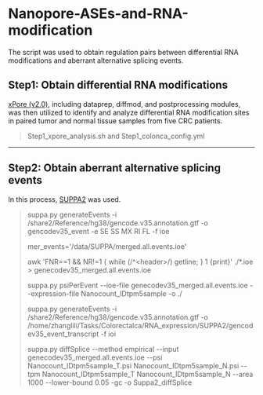 # Nanopore-ASEs-and-RNA-modification
The script was used to obtain regulation pairs between differential RNA modifications and aberrant alternative splicing events.
## Step1: Obtain differential RNA modifications

[xPore (v2.0)](https://github.com/GoekeLab/xpore), including dataprep, diffmod, and postprocessing modules, was then utilized to identify and analyze differential RNA modification sites in paired tumor and normal tissue samples from five CRC patients.
> Step1_xpore_analysis.sh and Step1_colonca_config.yml
**************************************************************************************
## Step2: Obtain aberrant alternative splicing events
In this process, [SUPPA2](https://github.com/comprna/SUPPA) was used.

> suppa.py generateEvents -i /share2/Reference/hg38/gencode.v35.annotation.gtf -o gencodev35_event  -e SE SS MX RI FL -f ioe  
>
> mer_events='/data/SUPPA/merged.all.events.ioe'  
>
> awk 'FNR==1 && NR!=1 { while (/^\<header>/) getline; } 1 {print}' ./*.ioe > genecodev35_merged.all.events.ioe  
>
> suppa.py psiPerEvent --ioe-file genecodev35_merged.all.events.ioe --expression-file Nanocount_IDtpm5sample -o ./  
>
> suppa.py generateEvents -i /share2/Reference/hg38/gencode.v35.annotation.gtf -o /home/zhanglili/Tasks/Colorectalca/RNA_expression/SUPPA2/gencodev35_event_transcript -f ioi  
>
> suppa.py diffSplice --method empirical --input genecodev35_merged.all.events.ioe --psi Nanocount_IDtpm5sample_T.psi Nanocount_IDtpm5sample_N.psi --tpm Nanocount_IDtpm5sample_T Nanocount_IDtpm5sample_N --area 1000 --lower-bound 0.05 -gc -o Suppa2_diffSplice  
>
